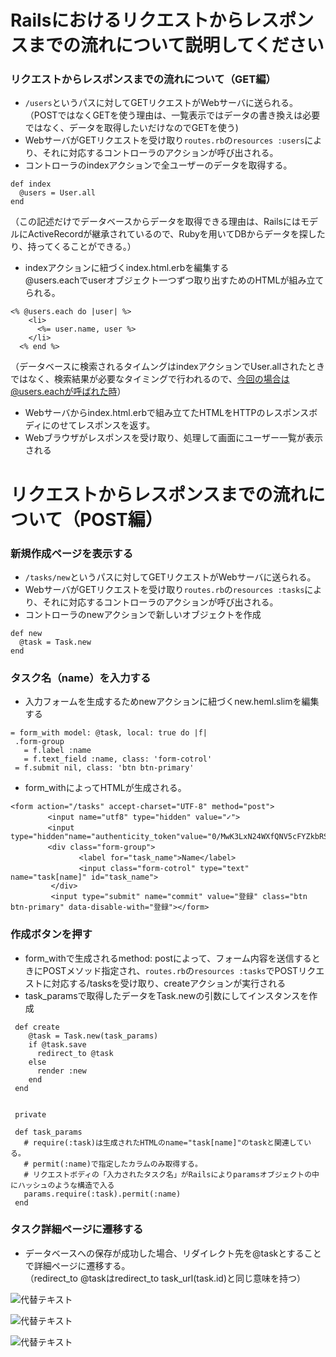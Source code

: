 # Railsにおけるリクエストからレスポンスまでの流れについて説明してください

### リクエストからレスポンスまでの流れについて（GET編）
- `/users`というパスに対してGETリクエストがWebサーバに送られる。<br>
（POSTではなくGETを使う理由は、一覧表示ではデータの書き換えは必要ではなく、データを取得したいだけなのでGETを使う)
- WebサーバがGETリクエストを受け取り`routes.rb`の`resources :users`により、それに対応するコントローラのアクションが呼び出される。
- コントローラのindexアクションで全ユーザーのデータを取得する。
```
def index
  @users = User.all
end
```
（この記述だけでデータベースからデータを取得できる理由は、RailsにはモデルにActiveRecordが継承されているので、Rubyを用いてDBからデータを探したり、持ってくることができる。）
- indexアクションに紐づくindex.html.erbを編集する<br>
@users.eachでuserオブジェクト一つずつ取り出すためのHTMLが組み立てられる。
```
<% @users.each do |user| %>
    <li>
      <%= user.name, user %>
    </li>
  <% end %>
```

（データベースに検索されるタイムングはindexアクションでUser.allされたときではなく、検索結果が必要なタイミングで行われるので、今回の場合は@users.eachが呼ばれた時）
- Webサーバからindex.html.erbで組み立てたHTMLをHTTPのレスポンスボディにのせてレスポンスを返す。
- Webブラウザがレスポンスを受け取り、処理して画面にユーザー一覧が表示される

# リクエストからレスポンスまでの流れについて（POST編）
### 新規作成ページを表示する
- `/tasks/new`というパスに対してGETリクエストがWebサーバに送られる。
- WebサーバがGETリクエストを受け取り`routes.rb`の`resources :tasks`により、それに対応するコントローラのアクションが呼び出される。
- コントローラのnewアクションで新しいオブジェクトを作成
```
def new
  @task = Task.new
end
```
### タスク名（name）を入力する
- 入力フォームを生成するためnewアクションに紐づくnew.heml.slimを編集する
 ```
= form_with model: @task, local: true do |f|
  .form-group
    = f.label :name
    = f.text_field :name, class: 'form-cotrol'
  = f.submit nil, class: 'btn btn-primary'
```
- form_withによってHTMLが生成される。
```
<form action="/tasks" accept-charset="UTF-8" method="post">
　　　　　<input name="utf8" type="hidden" value="✓">
　　　　　<input　type="hidden"name="authenticity_token"value="0/MwK3LxN24WXfQNV5cFYZkbRSoRsL9QEomdh2h+Hr2BpWQqeW95LO7MM4ZZGoz56y+mHx0hMETSwAW18fqKvw==">
     　　<div class="form-group">
       　　　　　<label for="task_name">Name</label>
            　　<input class="form-cotrol" type="text" name="task[name]" id="task_name">
         </div>
         <input type="submit" name="commit" value="登録" class="btn btn-primary" data-disable-with="登録"></form>
```
### 作成ボタンを押す
- form_withで生成されるmethod: postによって、フォーム内容を送信するときにPOSTメソッド指定され、`routes.rb`の`resources :tasks`でPOSTリクエストに対応する/tasksを受け取り、createアクションが実行される
- task_paramsで取得したデータをTask.newの引数にしてインスタンスを作成
```
 def create
    @task = Task.new(task_params)
    if @task.save
      redirect_to @task
    else
      render :new
    end
 end
 
 
 private
 
 def task_params
   # require(:task)は生成されたHTMLのname="task[name]"のtaskと関連している。
   # permit(:name)で指定したカラムのみ取得する。
   # リクエストボディの「入力されたタスク名」がRailsによりparamsオブジェクトの中にハッシュのような構造で入る
   params.require(:task).permit(:name)
 end

```



### タスク詳細ページに遷移する
- データベースへの保存が成功した場合、リダイレクト先を@taskとすることで詳細ページに遷移する。<br>
（redirect_to @taskはredirect_to task_url(task.id)と同じ意味を持つ）

![代替テキスト](https://i.gyazo.com/4d39488e599c1751e722b29594b62144.jpg)

![代替テキスト](https://i.gyazo.com/25d4ac64cf21ac57515d06df90d2afc3.png)


![代替テキスト](https://i.gyazo.com/98ab7600e6ff9bdd0e54e71de51a9e72.png)
